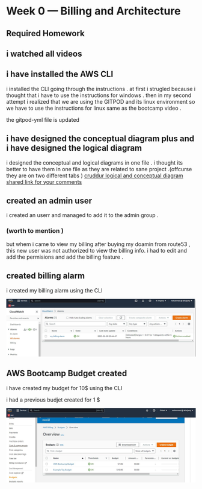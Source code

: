 # Week 0 — Billing and Architecture


## Required Homework 

## i watched all videos 

## i have installed the AWS CLI 

i installed the CLI going through the instructions . at first i strugled because i thought that i have to use the instructions for windows . then in my second attempt i realized that we are using the GITPOD and its linux environment so we have to use the instructions for linux same as the bootcamp video . 

the gitpod-yml file is updated 

## i have designed the conceptual diagram plus and  i have designed the logical diagram 

 i designed the conceptual and logical diagrams in one file . i thought its better to have them in one file as they are related to sane project .(offcurse they are on two different tabs ) 
 [cruddur logical and conceptual diagram shared link for your comments ](https://lucid.app/lucidchart/48ac2595-552f-4cfe-82d8-1153a94fe615/edit?viewport_loc=-501%2C-117%2C3435%2C1461%2CYJQxwOBcrlb2&invitationId=inv_8df176ea-ca6b-4aaa-843a-7b225b34a270)





## created an admin user 

i created an userr and managed to add it to the admin group . 
### (worth to mention )
but whem i came to view my billing after buying my doamin from route53 , this new user was not authorized to view the billing info. i had to edit and add the permisions and add the billing feature .


## created billing alarm 


i created my billing alarm using the CLI 


![proof of alarm created]( assets/proof%20of%20alarm%20created.JPG)


## AWS Bootcamp Budget created


i have created my budget for 10$ using the CLI

i had a previous budjet created for 1 $

![proof of budget created](assets/proof%20of%20Budget%20created.JPG)
